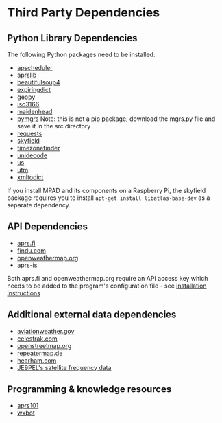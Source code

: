 # Third Party Dependencies

## Python Library Dependencies

The following Python packages need to be installed:

- [apscheduler](https://github.com/agronholm/apscheduler)
- [aprslib](https://github.com/rossengeorgiev/aprs-python)
- [beautifulsoup4](https://www.crummy.com/software/BeautifulSoup/)
- [expiringdict](https://pypi.org/project/expiringdict/)
- [geopy](https://github.com/geopy/geopy)
- [iso3166](https://github.com/deactivated/python-iso3166)
- [maidenhead](https://github.com/space-physics/maidenhead)
- [pymgrs](https://github.com/aydink/pymgrs) Note: this is not a pip package; download the mgrs.py file and save it in the src directory
- [requests](https://github.com/psf/requests)
- [skyfield](https://github.com/skyfielders/python-skyfield)
- [timezonefinder](https://github.com/MrMinimal64/timezonefinder)
- [unidecode](https://github.com/avian2/unidecode)
- [us](https://github.com/unitedstates/python-us)
- [utm](https://github.com/Turbo87/utm)
- [xmltodict](https://github.com/martinblech/xmltodict)

If you install MPAD and its components on a Raspberry Pi, the skyfield package requires you to install ```apt-get install libatlas-base-dev``` as a separate dependency.

## API Dependencies

- [aprs.fi](https://aprs.fi/page/api)
- [findu.com](https://www.findu.com)
- [openweathermap.org](https://www.openweathermap.org)
- [aprs-is](http://www.aprs-is.net/Default.aspx)

Both aprs.fi and openweathermap.org require an API access key which needs to be added to the program's configuration file - see [installation instructions](INSTALLATION.md)

## Additional external data dependencies

- [aviationweather.gov](https://www.aviationweather.gov)
- [celestrak.com](https://www.celestrak.com)
- [openstreetmap.org](https://www.openstreetmap.org)
- [repeatermap.de](https://www.repeatermap.de)
- [hearham.com](https://www.hearham.com)
- [JE9PEL's satellite frequency data](http://www.ne.jp/asahi/hamradio/je9pel/satslist.htm)

## Programming & knowledge resources

- [aprs101](http://www.aprs.org/doc/APRS101.PDF)
- [wxbot](https://sites.google.com/site/ki6wjp/wxbot)
